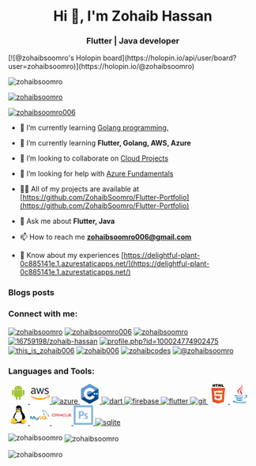 <h1 align="center">Hi 👋, I'm Zohaib Hassan</h1>
<h3 align="center">Flutter | Java developer</h3>
[![@zohaibsoomro's Holopin board](https://holopin.io/api/user/board?user=zohaibsoomro)](https://holopin.io/@zohaibsoomro)

<p align="left"> <img src="https://komarev.com/ghpvc/?username=zohaibsoomro&label=Profile%20views&color=0e75b6&style=flat" alt="zohaibsoomro" /> </p>

<p align="left"> <a href="https://github.com/ryo-ma/github-profile-trophy"><img src="https://github-profile-trophy.vercel.app/?username=zohaibsoomro" alt="zohaibsoomro" /></a> </p>

<p align="left"> <a href="https://twitter.com/zohaibsoomro006" target="blank"><img src="https://img.shields.io/twitter/follow/zohaibsoomro006?logo=twitter&style=for-the-badge" alt="zohaibsoomro006" /></a> </p>

- 🔭 I’m currently learning [Golang programming.](https://www.linkedin.com/learning/paths/prepare-for-the-aws-certified-cloud-practitioner-exam?u=60693444)

- 🌱 I’m currently learning **Flutter, Golang, AWS, Azure**

- 👯 I’m looking to collaborate on [Cloud Projects](https://www.linkedin.com/learning/search?keywords=cloud%20computing&u=60693444)

- 🤝 I’m looking for help with [Azure Fundamentals](https://portal.azure.com/?Microsoft_Azure_Education_correlationId=a4484f86990240f79b1ce206f28b19e9&Microsoft_Azure_Education_newA4E=true&Microsoft_Azure_Education_asoSubGuid=a0a79490-fc69-46f8-9901-7cd9d9651d43#home)

- 👨‍💻 All of my projects are available at [https://github.com/ZohaibSoomro/Flutter-Portfolio](https://github.com/ZohaibSoomro/Flutter-Portfolio)

- 💬 Ask me about **Flutter, Java**

- 📫 How to reach me **zohaibsoomro006@gmail.com**

- 📄 Know about my experiences [https://delightful-plant-0c885141e.1.azurestaticapps.net/](https://delightful-plant-0c885141e.1.azurestaticapps.net/)

### Blogs posts
<!-- BLOG-POST-LIST:START -->
<!-- BLOG-POST-LIST:END -->

<h3 align="left">Connect with me:</h3>
<p align="left">
<a href="https://dev.to/zohaibsoomro" target="blank"><img align="center" src="https://raw.githubusercontent.com/rahuldkjain/github-profile-readme-generator/master/src/images/icons/Social/devto.svg" alt="zohaibsoomro" height="30" width="40" /></a>
<a href="https://twitter.com/zohaibsoomro006" target="blank"><img align="center" src="https://raw.githubusercontent.com/rahuldkjain/github-profile-readme-generator/master/src/images/icons/Social/twitter.svg" alt="zohaibsoomro006" height="30" width="40" /></a>
<a href="https://linkedin.com/in/zohaibsoomro" target="blank"><img align="center" src="https://raw.githubusercontent.com/rahuldkjain/github-profile-readme-generator/master/src/images/icons/Social/linked-in-alt.svg" alt="zohaibsoomro" height="30" width="40" /></a>
<a href="https://stackoverflow.com/users/16759198/zohaib-hassan" target="blank"><img align="center" src="https://raw.githubusercontent.com/rahuldkjain/github-profile-readme-generator/master/src/images/icons/Social/stack-overflow.svg" alt="16759198/zohaib-hassan" height="30" width="40" /></a>
<a href="https://fb.com/profile.php?id=100024774902475" target="blank"><img align="center" src="https://raw.githubusercontent.com/rahuldkjain/github-profile-readme-generator/master/src/images/icons/Social/facebook.svg" alt="profile.php?id=100024774902475" height="30" width="40" /></a>
<a href="https://instagram.com/this_is_zohaib006" target="blank"><img align="center" src="https://raw.githubusercontent.com/rahuldkjain/github-profile-readme-generator/master/src/images/icons/Social/instagram.svg" alt="this_is_zohaib006" height="30" width="40" /></a>
<a href="https://dribbble.com/zohaib006" target="blank"><img align="center" src="https://raw.githubusercontent.com/rahuldkjain/github-profile-readme-generator/master/src/images/icons/Social/dribbble.svg" alt="zohaib006" height="30" width="40" /></a>
<a href="https://www.youtube.com/c/zohaibcodes" target="blank"><img align="center" src="https://raw.githubusercontent.com/rahuldkjain/github-profile-readme-generator/master/src/images/icons/Social/youtube.svg" alt="zohaibcodes" height="30" width="40" /></a>
<a href="https://www.hackerearth.com/@zohaibsoomro" target="blank"><img align="center" src="https://raw.githubusercontent.com/rahuldkjain/github-profile-readme-generator/master/src/images/icons/Social/hackerearth.svg" alt="@zohaibsoomro" height="30" width="40" /></a>
</p>

<h3 align="left">Languages and Tools:</h3>
<p align="left"> <a href="https://developer.android.com" target="_blank" rel="noreferrer"> <img src="https://raw.githubusercontent.com/devicons/devicon/master/icons/android/android-original-wordmark.svg" alt="android" width="40" height="40"/> </a> <a href="https://aws.amazon.com" target="_blank" rel="noreferrer"> <img src="https://raw.githubusercontent.com/devicons/devicon/master/icons/amazonwebservices/amazonwebservices-original-wordmark.svg" alt="aws" width="40" height="40"/> </a> <a href="https://azure.microsoft.com/en-in/" target="_blank" rel="noreferrer"> <img src="https://www.vectorlogo.zone/logos/microsoft_azure/microsoft_azure-icon.svg" alt="azure" width="40" height="40"/> </a> <a href="https://www.w3schools.com/cpp/" target="_blank" rel="noreferrer"> <img src="https://raw.githubusercontent.com/devicons/devicon/master/icons/cplusplus/cplusplus-original.svg" alt="cplusplus" width="40" height="40"/> </a> <a href="https://dart.dev" target="_blank" rel="noreferrer"> <img src="https://www.vectorlogo.zone/logos/dartlang/dartlang-icon.svg" alt="dart" width="40" height="40"/> </a> <a href="https://firebase.google.com/" target="_blank" rel="noreferrer"> <img src="https://www.vectorlogo.zone/logos/firebase/firebase-icon.svg" alt="firebase" width="40" height="40"/> </a> <a href="https://flutter.dev" target="_blank" rel="noreferrer"> <img src="https://www.vectorlogo.zone/logos/flutterio/flutterio-icon.svg" alt="flutter" width="40" height="40"/> </a> <a href="https://git-scm.com/" target="_blank" rel="noreferrer"> <img src="https://www.vectorlogo.zone/logos/git-scm/git-scm-icon.svg" alt="git" width="40" height="40"/> </a> <a href="https://www.w3.org/html/" target="_blank" rel="noreferrer"> <img src="https://raw.githubusercontent.com/devicons/devicon/master/icons/html5/html5-original-wordmark.svg" alt="html5" width="40" height="40"/> </a> <a href="https://www.java.com" target="_blank" rel="noreferrer"> <img src="https://raw.githubusercontent.com/devicons/devicon/master/icons/java/java-original.svg" alt="java" width="40" height="40"/> </a> <a href="https://www.linux.org/" target="_blank" rel="noreferrer"> <img src="https://raw.githubusercontent.com/devicons/devicon/master/icons/linux/linux-original.svg" alt="linux" width="40" height="40"/> </a> <a href="https://www.mysql.com/" target="_blank" rel="noreferrer"> <img src="https://raw.githubusercontent.com/devicons/devicon/master/icons/mysql/mysql-original-wordmark.svg" alt="mysql" width="40" height="40"/> </a> <a href="https://www.oracle.com/" target="_blank" rel="noreferrer"> <img src="https://raw.githubusercontent.com/devicons/devicon/master/icons/oracle/oracle-original.svg" alt="oracle" width="40" height="40"/> </a> <a href="https://www.photoshop.com/en" target="_blank" rel="noreferrer"> <img src="https://raw.githubusercontent.com/devicons/devicon/master/icons/photoshop/photoshop-line.svg" alt="photoshop" width="40" height="40"/> </a> <a href="https://www.sqlite.org/" target="_blank" rel="noreferrer"> <img src="https://www.vectorlogo.zone/logos/sqlite/sqlite-icon.svg" alt="sqlite" width="40" height="40"/> </a> </p>

<p><img align="left" src="https://github-readme-stats.vercel.app/api/top-langs?username=zohaibsoomro&show_icons=true&locale=en&layout=compact" alt="zohaibsoomro" /></p>

<p>&nbsp;<img align="center" src="https://github-readme-stats.vercel.app/api?username=zohaibsoomro&show_icons=true&locale=en" alt="zohaibsoomro" /></p>

<p><img align="center" src="https://github-readme-streak-stats.herokuapp.com/?user=zohaibsoomro&" alt="zohaibsoomro" /></p>
